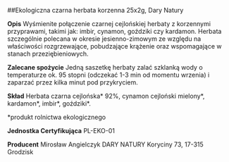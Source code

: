 ##Ekologiczna czarna herbata korzenna 25x2g, Dary Natury

**Opis** Wyśmienite połączenie czarnej cejlońskiej herbaty z korzennymi przyprawami, takimi jak: imbir, cynamon, goździki czy kardamon. Herbata szczególnie polecana w okresie jesienno-zimowym ze względu na właściwości rozgrzewające, pobudzające krążenie oraz wspomagające w stanach przeziębieniowych.

**Zalecane spożycie** Jedną saszetkę herbaty zalać szklanką wody o temperaturze ok. 95 stopni (odczekać 1-3 min od momentu wrzenia) i zaparzać przez kilka minut pod przykryciem.

**Skład** Herbata czarna cejlońska\* 92%, cynamon cejloński mielony\*, kardamon\*, imbir\*, goździki\*.  

\*produkt rolnictwa ekologicznego

**Jednostka Certyfikująca** PL-EKO-01

**Producent** Mirosław Angielczyk DARY NATURY
Koryciny 73, 17-315 Grodzisk
